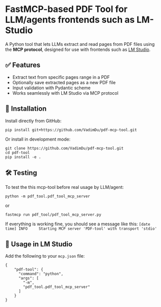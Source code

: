 # FastMCP-based PDF Tool for LLM/agents frontends such as LM-Studio

A Python tool that lets LLMs extract and read pages from PDF files using the **MCP protocol**, designed for use with frontends such as [LM Studio](https://lmstudio.ai).

## ✅ Features

- Extract text from specific pages range in a PDF
- Optionally save extracted pages as a new PDF file
- Input validation with Pydantic scheme
- Works seamlessly with LM Studio via MCP protocol

## 🚀 Installation

Install directly from GitHub:

```
pip install git+https://github.com/VadimDu/pdf-mcp-tool.git
```

Or install in development mode:

```
git clone https://github.com/VadimDu/pdf-mcp-tool.git
cd pdf-tool
pip install -e .
```

## 🛠 Testing

To test the this mcp-tool before real usage by LLM/agent:
```
python -m pdf_tool.pdf_tool_mcp_server
```
or
```
fastmcp run pdf_tool/pdf_tool_mcp_server.py
```
If everything is working fine, you should see a message like this:
`[date time] INFO     Starting MCP server 'PDF-tool' with transport 'stdio'`

## 🎉 Usage in LM Studio

Add the following to your `mcp.json` file:
```
{
	"pdf-tool": {
      "command": "python",
      "args": [
        "-m",
        "pdf_tool.pdf_tool_mcp_server"
      ]
    }
}
```
